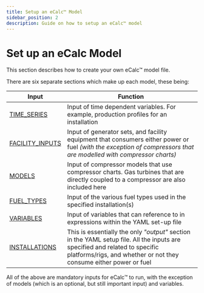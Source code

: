 ```yaml
---
title: Setup an eCalc™ Model
sidebar_position: 2
description: Guide on how to setup an eCalc™ model
---
```


# Set up an eCalc Model
This section describes how to create your own eCalc™ model file. 

There are six separate sections which make up each model, these being: 

| Input                                                              | Function                                                                                                                                                                                          |
|--------------------------------------------------------------------|---------------------------------------------------------------------------------------------------------------------------------------------------------------------------------------------------|
| [TIME_SERIES](/about/modelling/setup/time_series.md)               | Input of time dependent variables. For example, production profiles for an installation                                                                                                           |
| [FACILITY_INPUTS](/about/modelling/setup/facility_inputs/index.md) | Input of generator sets, and facility equipment that consumers either power or fuel *(with the exception of compressors that are modelled with compressor charts)*                                |
| [MODELS](/about/modelling/setup/models/index.md)                   | Input of compressor models that use compressor charts. Gas turbines that are directly coupled to a compressor are also included here                                                              |
| [FUEL_TYPES](/about/modelling/setup/fuel_types.md)                 | Input of the various fuel types used in the specified installation(s)                                                                                                                             |
| [VARIABLES](/about/modelling/setup/variables.md)                   | Input of variables that can reference to in expressions within the YAML set-up file                                                                                                               |
| [INSTALLATIONS](/about/modelling/setup/installations/index.md)     | This is essentially the only *"output"* section in the YAML setup file. All the inputs are specified and related to specific platforms/rigs, and whether or not they consume either power or fuel |

All of the above are mandatory inputs for eCalc™ to run, with the exception of models (which is an optional, but still important input) and variables.